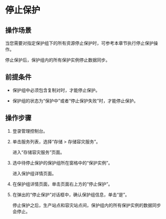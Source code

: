 # 停止保护<a name="ZH-CN_TOPIC_0110046975"></a>

## 操作场景<a name="section71411723153618"></a>

当您需要对指定保护组下的所有资源停止保护时，可参考本章节执行停止保护操作。

停止保护后，保护组内的所有保护实例停止数据同步。

## 前提条件<a name="section15143623143616"></a>

-   保护组中必须包含复制对时，才能停止保护。

-   保护组的状态为“保护中”或者“停止保护失败”时，才能停止保护。

## 操作步骤<a name="section115317232367"></a>

1.  登录管理控制台。
2.  单击服务列表，选择“存储 \> 存储容灾服务”。

    进入“存储容灾服务”页面。

3.  选中待停止保护的保护组所在窗格中的“保护实例”。

    进入保护组详情页面。

4.  在保护组详情页面，单击页面右上方的“停止保护”。
5.  在弹出的“停止保护”对话框中，确认保护组信息，单击“是”。

    停止保护之后，生产站点和容灾站点间，保护组内的所有保护实例的数据同步会停止。



